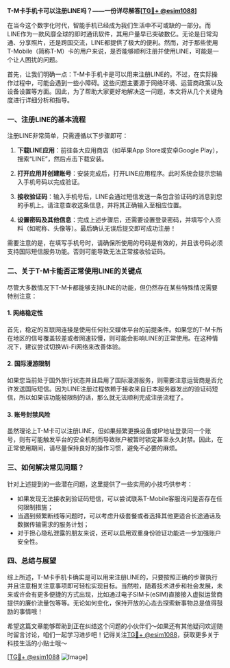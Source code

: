 **T-M卡手机卡可以注册LINE吗？——一份详尽解答[[TG💪+ @esim1088](https://t.me/s/esim1088)]**

在当今这个数字化时代，智能手机已经成为我们生活中不可或缺的一部分。而LINE作为一款风靡全球的即时通讯软件，其用户量早已突破数亿。无论是日常沟通、分享照片，还是跨国交流，LINE都提供了极大的便利。然而，对于那些使用T-Mobile（简称T-M）卡的用户来说，是否能够顺利注册并使用LINE，可能是一个让人困扰的问题。

首先，让我们明确一点：T-M卡手机卡是可以用来注册LINE的。不过，在实际操作过程中，可能会遇到一些小障碍。这些问题主要源于网络环境、运营商政策以及设备设置等方面。因此，为了帮助大家更好地解决这一问题，本文将从几个关键角度进行详细分析和指导。

### **一、注册LINE的基本流程**

注册LINE非常简单，只需遵循以下步骤即可：

1. **下载LINE应用**：前往各大应用商店（如苹果App Store或安卓Google Play），搜索“LINE”，然后点击下载安装。
   
2. **打开应用并创建账号**：安装完成后，打开LINE应用程序。此时系统会提示您输入手机号码以完成验证。

3. **接收验证码**：输入手机号后，LINE会通过短信发送一条包含验证码的消息到您的手机上。请注意查收这条信息，并将其正确输入至相应位置。

4. **设置密码及其他信息**：完成上述步骤后，还需要设置登录密码，并填写个人资料（如昵称、头像等）。最后确认无误后提交即可成功注册！

需要注意的是，在填写手机号时，请确保所使用的号码是有效的，并且该号码必须支持国际短信服务功能。否则可能导致无法正常接收验证码。

### **二、关于T-M卡能否正常使用LINE的关键点**

尽管大多数情况下T-M卡都能够支持LINE的功能，但仍然存在某些特殊情况需要特别注意：

#### **1. 网络稳定性**
首先，稳定的互联网连接是使用任何社交媒体平台的前提条件。如果您的T-M卡所在地区的信号覆盖较差或者网速较慢，则可能会影响LINE的正常使用。在这种情况下，建议尝试切换Wi-Fi网络来改善体验。

#### **2. 国际漫游限制**
如果您当前处于国外旅行状态并且启用了国际漫游服务，则需要注意运营商是否允许发送国际短信。因为LINE注册过程依赖于接收来自日本服务器发出的验证码短信，所以如果该功能被限制的话，那么就无法顺利完成注册流程了。

#### **3. 账号封禁风险**
虽然理论上T-M卡可以注册LINE，但如果频繁更换设备或IP地址登录同一个账号，则有可能触发平台的安全机制而导致账户被暂时锁定甚至永久封禁。因此，在正常使用期间，请尽量保持良好的操作习惯，避免不必要的麻烦。

### **三、如何解决常见问题？**

针对上述提到的一些潜在问题，这里提供了一些实用的小技巧供参考：

- 如果发现无法接收到验证码短信，可以尝试联系T-Mobile客服询问是否存在任何限制措施；
- 当遇到频繁断线等问题时，可以考虑升级套餐或者选择其他更适合长途通话及数据传输需求的服务计划；
- 对于担心隐私泄露的朋友来说，还可以启用双重身份验证功能进一步加强账户安全性。

### **四、总结与展望**

综上所述，T-M卡手机卡确实是可以用来注册LINE的，只要按照正确的步骤执行并且注意相关注意事项即可轻松实现目标。当然啦，随着技术进步和社会发展，未来或许会有更多便捷的方式出现，比如通过电子SIM卡(eSIM)直接接入虚拟运营商提供的廉价流量包等等。无论如何变化，保持开放的心态去探索新事物总是值得鼓励的事情哦！

希望这篇文章能够帮助到正在纠结这个问题的小伙伴们～如果还有其他疑问欢迎随时留言讨论，咱们一起学习进步吧！记得关注[TG💪+ @esim1088](https://t.me/s/esim1088)，获取更多关于科技生活的小贴士哦～

[[TG💪+ @esim1088](https://t.me/s/esim1088) ![Image](https://i.postimg.cc/4NQfJmqS/Snipaste-2025-05-13-00-14-12.png)]